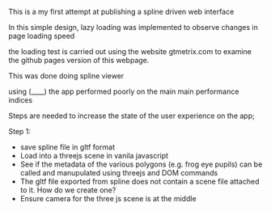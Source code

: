 This is a my first attempt at publishing a spline driven web interface

In this simple design, lazy loading was implemented to observe changes in page loading speed

the loading test is carried out using the website gtmetrix.com to examine the github pages version of this webpage.

This was done doing spline viewer

using (\_\_\_\_) the app performed poorly on the main main performance indices

Steps are needed to increase the state of the user experience on the app;

Step 1:

- save spline file in gltf format
- Load into a threejs scene in vanila javascript
- See if the metadata of the various polygons (e.g. frog eye pupils) can be called and manupulated using threejs and DOM commands
- The gltf file exported from spline does not contain a scene file attached to it. How do we create one?
- Ensure camera for the three js scene is at the middle
